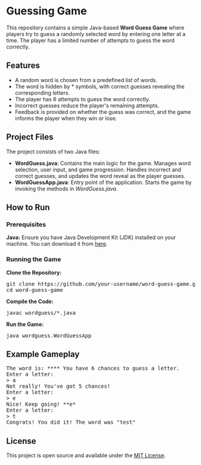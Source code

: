 <h1>Guessing Game</h1>

<p>This repository contains a simple Java-based <strong>Word Guess Game</strong> where players try to guess a randomly selected word by entering one letter at a time. The player has a limited number of attempts to guess the word correctly.</p>

<h2>Features</h2>

<ul>
    <li>A random word is chosen from a predefined list of words.</li>
    <li>The word is hidden by * symbols, with correct guesses revealing the corresponding letters.</li>
    <li>The player has 6 attempts to guess the word correctly.</li>
    <li>Incorrect guesses reduce the player's remaining attempts.</li>
    <li>Feedback is provided on whether the guess was correct, and the game informs the player when they win or lose.</li>
</ul>

<h2>Project Files</h2>

<p>The project consists of two Java files:</p>
<ul>
    <li><strong>WordGuess.java</strong>: Contains the main logic for the game. Manages word selection, user input, and game progression. Handles incorrect and correct guesses, and updates the word reveal as the player guesses.</li>
    <li><strong>WordGuessApp.java</strong>: Entry point of the application. Starts the game by invoking the methods in <em>WordGuess.java</em>.</li>
</ul>

<h2>How to Run</h2>

<h3>Prerequisites</h3>

<p><strong>Java:</strong> Ensure you have Java Development Kit (JDK) installed on your machine. You can download it from <a href="https://www.oracle.com/java/technologies/javase-jdk11-downloads.html">here</a>.</p>

<h3>Running the Game</h3>

<p><strong>Clone the Repository:</strong></p>
<pre>
git clone https://github.com/your-username/word-guess-game.git
cd word-guess-game
</pre>

<p><strong>Compile the Code:</strong></p>
<pre>
javac wordguess/*.java
</pre>

<p><strong>Run the Game:</strong></p>
<pre>
java wordguess.WordGuessApp
</pre>

<h2>Example Gameplay</h2>
<pre>
The word is: **** You have 6 chances to guess a letter.
Enter a letter:
&gt; a
Not really! You've got 5 chances!
Enter a letter:
&gt; e
Nice! Keep going! **e*
Enter a letter:
&gt; t
Congrats! You did it! The word was "test"
</pre>

<h2>License</h2>

<p>This project is open source and available under the <a href="LICENSE">MIT License</a>.</p>
